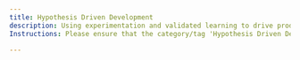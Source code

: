 ```yaml
---
title: Hypothesis Driven Development
description: Using experimentation and validated learning to drive product decisions.
Instructions: Please ensure that the category/tag 'Hypothesis Driven Development' is only applied to content that involves using experimentation and validated learning to drive product decisions.

---
```



